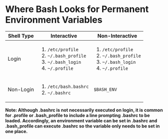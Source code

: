Where Bash Looks for Permanent Environment Variables
====================================================

 Shell Type |      Interactive      |    Non-Interactive
------------|-----------------------|---------------------
Login       | <ol><li>`/etc/profile`</li><li>`~/.bash_profile`</li><li>`~/.bash_login`</li><li>`~/.profile`</li></ol>     | <ol><li>`/etc/profile`</li><li>`~/.bash_profile`</li><li>`~/.bash_login`</li><li>`~/.profile`</li></ol>
Non-Login   | <ol><li>`/etc/bash.bashrc`</li><li>`~/.bashrc`</li></ol> | `$BASH_ENV`


**Note: Although .bashrc is not necessarily executed on login, it is common for .profile or .bash_profile to include a line prompting
.bashrc to be loaded. Accordingly, an environment variable can be set in .bashrc and .bash_profile can execute .bashrc so the variable
only needs to be set in one place.**
